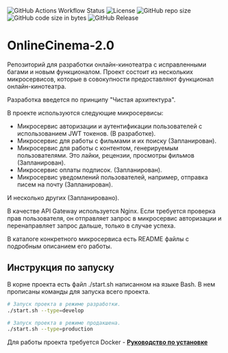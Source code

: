 ![GitHub Actions Workflow Status](https://img.shields.io/github/actions/workflow/status/AlexanderPRM/OnlineCInema-2.0/linters.yaml)
![License](https://img.shields.io/github/license/AlexanderPRM/OnlineCinema-2.0.svg)
![GitHub repo size](https://img.shields.io/github/repo-size/AlexanderPRM/OnlineCinema-2.0)
![GitHub code size in bytes](https://img.shields.io/github/languages/code-size/AlexanderPRM/OnlineCinema-2.0)
![GitHub Release](https://img.shields.io/github/v/release/AlexanderPRM/OnlineCinema-2.0)

# OnlineCinema-2.0

Репозиторий для разработки онлайн-кинотеатра с исправленными багами и новым функционалом. Проект состоит из нескольких микросервисов, которые в совокупности предоставляют функционал онлайн-кинотеатра.

Разработка введется по принципу "Чистая архитектура".

В проекте используются следующие микросервисы:

- Микросервис авторизации и аутентификации пользователей с использованием JWT токенов. (В разработке).
- Микросервис для работы с фильмами и их поиску (Запланирован).
- Микросервис для работы с контентом, генерируемым пользователями. Это лайки, рецензии, просмотры фильмов (Запланирован).
- Микросервис оплаты подписок. (Запланирован).
- Микросервис уведомлений пользователей, например, отправка писем на почту (Запланирован).

И несколько других (Запланировано).

В качестве API Gateway используется Nginx. Если требуется проверка прав пользователя, он отправляет запрос в микросервис авторизации и перенаправляет запрос дальше, только в случае успеха.

В каталоге конкретного микросервиса есть README файлы с подробным описанием его работы.

## Инструкция по запуску

В корне проекта есть файл ./start.sh написанном на языке Bash.
В нем прописаны команды для запуска всего проекта.

```bash
# Запуск проекта в режиме разработки.
./start.sh --type=develop

# Запуск проекта в режиме продакшена.
./start.sh --type=production
```

Для работы проекта требуется Docker - [**Руководство по установке**](https://docs.docker.com/manuals/)
